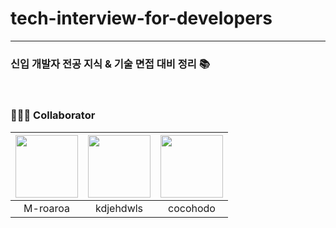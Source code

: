 # tech-interview-for-developers
***
### 신입 개발자 전공 지식 & 기술 면접 대비 정리 📚

<br>

### 🙋🏻‍♂️ Collaborator

| [<img src="https://avatars.githubusercontent.com/u/100111777?v=4" width="100">](https://github.com/M-roaroa) | [<img src="https://avatars.githubusercontent.com/u/50543442?v=4" width="100">](https://github.com/kdjehdwls) | [<img src="https://avatars.githubusercontent.com/u/87578201?v=4" width="100">](https://github.com/cocohodo) |
|:------------------------------------------------------------------------------------------------------------:|:------------------------------------------------------------------------------------------------------------:|:-----------------------------------------------------------------------------------------------------------:|
|                                                   M-roaroa                                                   |                                                  kdjehdwls                                                   |                                                  cocohodo                                                   |                                      

<br>

